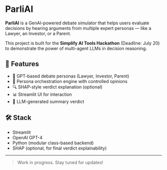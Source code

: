# ParliAI

**ParliAI** is a GenAI-powered debate simulator that helps users evaluate decisions by hearing arguments from multiple expert personas — like a Lawyer, an Investor, or a Parent.

This project is built for the **Simplify AI Tools Hackathon** (Deadline: July 20) to demonstrate the power of multi-agent LLMs in decision reasoning.

## 🎯 Features

- 💬 GPT-based debate personas (Lawyer, Investor, Parent)
- 🧠 Persona orchestration engine with controlled opinions
- 🔍 SHAP-style verdict explanation (optional)
- 📊 Streamlit UI for interaction
- 📝 LLM-generated summary verdict

## 🛠️ Stack

- Streamlit
- OpenAI GPT-4
- Python (modular class-based backend)
- SHAP (optional, for final verdict explainability)

---

> Work in progress. Stay tuned for updates!
